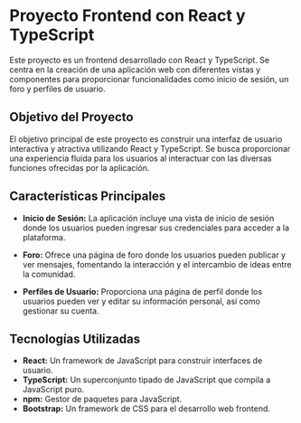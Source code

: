 # Proyecto Frontend con React y TypeScript

Este proyecto es un frontend desarrollado con React y TypeScript. Se centra en la creación de una aplicación web con diferentes vistas y componentes para proporcionar funcionalidades como inicio de sesión, un foro y perfiles de usuario.

## Objetivo del Proyecto

El objetivo principal de este proyecto es construir una interfaz de usuario interactiva y atractiva utilizando React y TypeScript. Se busca proporcionar una experiencia fluida para los usuarios al interactuar con las diversas funciones ofrecidas por la aplicación.

## Características Principales

- **Inicio de Sesión:** La aplicación incluye una vista de inicio de sesión donde los usuarios pueden ingresar sus credenciales para acceder a la plataforma.
  
- **Foro:** Ofrece una página de foro donde los usuarios pueden publicar y ver mensajes, fomentando la interacción y el intercambio de ideas entre la comunidad.
  
- **Perfiles de Usuario:** Proporciona una página de perfil donde los usuarios pueden ver y editar su información personal, así como gestionar su cuenta.

## Tecnologías Utilizadas

- **React:** Un framework de JavaScript para construir interfaces de usuario.
- **TypeScript:** Un superconjunto tipado de JavaScript que compila a JavaScript puro.
- **npm:** Gestor de paquetes para JavaScript.
- **Bootstrap:** Un framework de CSS para el desarrollo web frontend.
